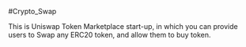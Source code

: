 #Crypto_Swap

This is Uniswap Token Marketplace start-up, in which you can provide users to Swap any ERC20 token, and allow them to buy token.


